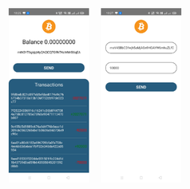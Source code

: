 <p align="center">
  <img src="assets/screenshot1.jpg" alt="image" height="350" style="padding: 10px;"/>
<img src="assets/screenshot2.jpg" alt="image" height="350" style="padding: 10px;"/>

</p>
